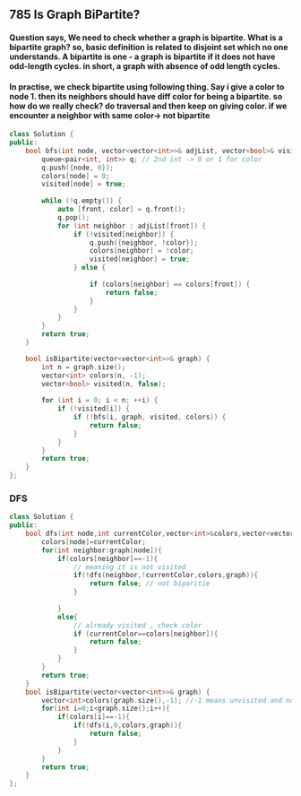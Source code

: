 ## 785 Is Graph BiPartite?
#### Question says, We need to check whether a graph is bipartite. What is a bipartite graph? so, basic definition is related to disjoint set which no one understands. A bipartite is one - a graph is bipartite if it does not have odd-length cycles. in short, a graph with absence of odd length cycles. 
#### In practise, we check bipartite using following thing. Say i give a color to node 1. then its neighbors should have diff color for being a bipartite. so how do we really check? do traversal and then keep on giving color. if we encounter a neighbor with same color-> not bipartite

```cpp
class Solution {
public:
    bool bfs(int node, vector<vector<int>>& adjList, vector<bool>& visited, vector<int>& colors) {
        queue<pair<int, int>> q; // 2nd int -> 0 or 1 for color
        q.push({node, 0});
        colors[node] = 0;
        visited[node] = true;
        
        while (!q.empty()) {
            auto [front, color] = q.front();
            q.pop();
            for (int neighbor : adjList[front]) {
                if (!visited[neighbor]) {
                    q.push({neighbor, !color});
                    colors[neighbor] = !color;
                    visited[neighbor] = true;
                } else {
                    
                    if (colors[neighbor] == colors[front]) {
                        return false;
                    }
                }
            }
        }
        return true;
    }

    bool isBipartite(vector<vector<int>>& graph) {
        int n = graph.size();
        vector<int> colors(n, -1);
        vector<bool> visited(n, false);
        
        for (int i = 0; i < n; ++i) {
            if (!visited[i]) {
                if (!bfs(i, graph, visited, colors)) {
                    return false;
                }
            }
        }
        return true;
    }
};
```

### DFS 
```cpp
class Solution {
public:
    bool dfs(int node,int currentColor,vector<int>&colors,vector<vector<int>>&graph){
        colors[node]=currentColor;
        for(int neighbor:graph[node]){
            if(colors[neighbor]==-1){
                // meaning it is not visited
                if(!dfs(neighbor,!currentColor,colors,graph)){
                    return false; // not biparitie
                }
                
            }
            else{
                // already visited , check color
                if (currentColor==colors[neighbor]){
                    return false;
                }
            }
        }
        return true;
    }
    bool isBipartite(vector<vector<int>>& graph) {
        vector<int>colors(graph.size(),-1); //-1 means unvisited and no color
        for(int i=0;i<graph.size();i++){
            if(colors[i]==-1){
                if(!dfs(i,0,colors,graph)){
                    return false;
                }
            }
        }
        return true;
    }
};
```